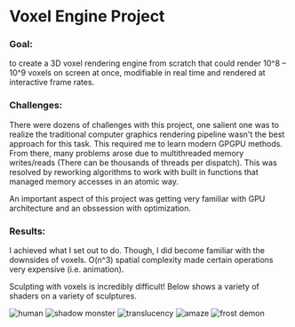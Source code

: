 

# Voxel Engine Project
### Goal:
to create a 3D voxel rendering engine from scratch that could render 10^8 – 10^9 voxels on screen at once, modifiable in real time and rendered at interactive frame rates.

### Challenges: 
There were dozens of challenges with this project, one salient one was to realize the traditional computer graphics rendering pipeline wasn't the best approach for this task. This required me to learn modern GPGPU methods. From there, many problems arose due to multithreaded memory writes/reads (There can be thousands of threads per dispatch). This was  resolved by reworking algorithms to work with built in functions that managed memory accesses in an atomic way.

An important aspect of this project was getting very familiar with GPU architecture and an obssession with optimization.

### Results:
I achieved what I set out to do. Though, I did become familiar with the downsides of voxels. O(n^3) spatial complexity made certain operations very expensive (i.e. animation).

Sculpting with voxels is incredibly difficult! Below shows a variety of shaders on a variety of sculptures.

![human](https://user-images.githubusercontent.com/22987416/118868629-4316b200-b899-11eb-96f0-c708f955f9b2.jpg)
![shadow monster](https://user-images.githubusercontent.com/22987416/116649695-c09f7000-a934-11eb-90d1-530c237701cf.jpg)
![translucency](https://user-images.githubusercontent.com/22987416/116649717-cb5a0500-a934-11eb-9152-ac3549806f96.jpg)
![amaze](https://user-images.githubusercontent.com/22987416/118867913-74db4900-b898-11eb-8c3b-1124c472e6a4.jpg)
![frost demon](https://user-images.githubusercontent.com/22987416/118868198-c257b600-b898-11eb-8b9e-db1dab55b765.jpg)
